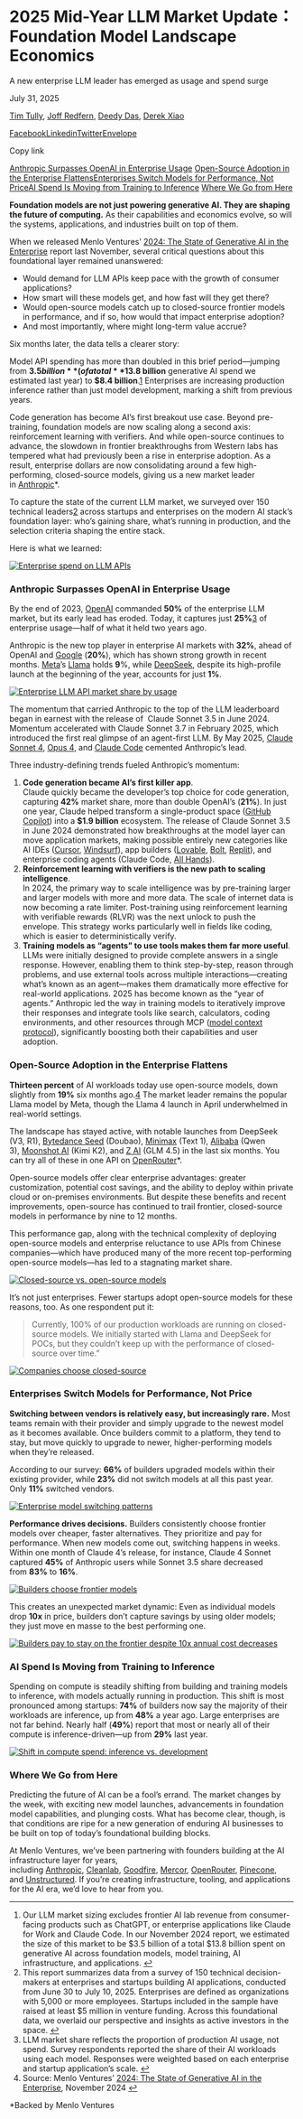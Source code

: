 # 2025 Mid-Year LLM Market Update：Foundation Model Landscape Economics

A new enterprise LLM leader has emerged as usage and spend surge

July 31, 2025

[Tim Tully](https://menlovc.com/team/tim-tully/), [Joff Redfern](https://menlovc.com/team/joff-redfern/), [Deedy Das](https://menlovc.com/team/deedy-das/), [Derek Xiao](https://menlovc.com/team/derek-xiao/)

[Facebook](https://www.facebook.com/sharer/sharer.php?u=http://https%3A%2F%2Fmenlovc.com%2Fperspective%2F2025-mid-year-llm-market-update%2F&quote=2025%20Mid-Year%20LLM%20Market%20Update:%20Foundation%20Model%20Landscape%20+%20Economics "Facebook")[Linkedin](http://www.linkedin.com/shareArticle?mini=true&url=http://https%3A%2F%2Fmenlovc.com%2Fperspective%2F2025-mid-year-llm-market-update%2F&title=2025%20Mid-Year%20LLM%20Market%20Update:%20Foundation%20Model%20Landscape%20+%20Economics "Linkedin")[Twitter](https://twitter.com/intent/tweet?text=2025%20Mid-Year%20LLM%20Market%20Update:%20Foundation%20Model%20Landscape%20+%20Economics&url=http://https%3A%2F%2Fmenlovc.com%2Fperspective%2F2025-mid-year-llm-market-update%2F "Twitter")[Envelope](mailto:?subject=2025%20Mid-Year%20LLM%20Market%20Update:%20Foundation%20Model%20Landscape%20+%20Economics&body=http://https%3A%2F%2Fmenlovc.com%2Fperspective%2F2025-mid-year-llm-market-update%2F "Envelope")

Copy link

[Anthropic Surpasses OpenAI in Enterprise Usage](https://menlovc.com/perspective/2025-mid-year-llm-market-update/#blog-item-0) [Open-Source Adoption in the Enterprise Flattens](https://menlovc.com/perspective/2025-mid-year-llm-market-update/#blog-item-1)[Enterprises Switch Models for Performance, Not Price](https://menlovc.com/perspective/2025-mid-year-llm-market-update/#blog-item-2)[AI Spend Is Moving from Training to Inference](https://menlovc.com/perspective/2025-mid-year-llm-market-update/#blog-item-3) [Where We Go from Here](https://menlovc.com/perspective/2025-mid-year-llm-market-update/#blog-item-4)

**Foundation models are not just powering generative AI. They are shaping the future of computing.** As their capabilities and economics evolve, so will the systems, applications, and industries built on top of them.

When we released Menlo Ventures’ [2024: The State of Generative AI in the Enterprise](https://menlovc.com/2024-the-state-of-generative-ai-in-the-enterprise/) report last November, several critical questions about this foundational layer remained unanswered:

- Would demand for LLM APIs keep pace with the growth of consumer applications?
- How smart will these models get, and how fast will they get there? 
- Would open-source models catch up to closed-source frontier models in performance, and if so, how would that impact enterprise adoption?
- And most importantly, where might long-term value accrue?

Six months later, the data tells a clearer story:

Model API spending has more than doubled in this brief period—jumping from **$3.5 billion** (of a total **$13.8 billion** generative AI spend we estimated last year) to **$8.4 billion**.[1](https://menlovc.com/perspective/2025-mid-year-llm-market-update/#231d94dd-4d90-47a1-a125-c62daefe5dc1) Enterprises are increasing production inference rather than just model development, marking a shift from previous years.

Code generation has become AI’s first breakout use case. Beyond pre-training, foundation models are now scaling along a second axis: reinforcement learning with verifiers. And while open-source continues to advance, the slowdown in frontier breakthroughs from Western labs has tempered what had previously been a rise in enterprise adoption. As a result, enterprise dollars are now consolidating around a few high-performing, closed-source models, giving us a new market leader in [Anthropic](https://www.anthropic.com/)*.

To capture the state of the current LLM market, we surveyed over 150 technical leaders[2](https://menlovc.com/perspective/2025-mid-year-llm-market-update/#864269b4-ecde-4afe-8163-9e314ea670fe) across startups and enterprises on the modern AI stack’s foundation layer: who’s gaining share, what’s running in production, and the selection criteria shaping the entire stack.

Here is what we learned:

[![Enterprise spend on LLM APIs](https://menlovc.com/wp-content/uploads/2025/07/1-llm_api_spend-073025-scaled.webp)](https://menlovc.com/wp-content/uploads/2025/07/1-llm_api_spend-073025-scaled.webp)

### **Anthropic Surpasses OpenAI in Enterprise Usage** 

By the end of 2023, [OpenAI](https://openai.com/) commanded **50%** of the enterprise LLM market, but its early lead has eroded. Today, it captures just **25%**[3](https://menlovc.com/perspective/2025-mid-year-llm-market-update/#3e74707d-51f4-4d3f-bd3d-3047775b5784) of enterprise usage—half of what it held two years ago.

Anthropic is the new top player in enterprise AI markets with **32%**, ahead of OpenAI and [Google](https://gemini.google.com/) (**20%**), which has shown strong growth in recent months. [Meta](https://www.meta.com/)’s [Llama](https://www.llama.com/) holds **9**%, while [DeepSeek](https://www.deepseek.com/), despite its high-profile launch at the beginning of the year, accounts for just **1%**.

[![Enterprise LLM API market share by usage](https://menlovc.com/wp-content/uploads/2025/07/2-llm_api_market_share-073025-scaled.webp)](https://menlovc.com/wp-content/uploads/2025/07/2-llm_api_market_share-073025-scaled.webp)

The momentum that carried Anthropic to the top of the LLM leaderboard began in earnest with the release of  Claude Sonnet 3.5 in June 2024. Momentum accelerated with Claude Sonnet 3.7 in February 2025, which introduced the first real glimpse of an agent-first LLM. By May 2025, [Claude Sonnet 4](https://www.anthropic.com/claude/sonnet), [Opus 4](https://www.anthropic.com/claude/opus), and [Claude Code](https://www.anthropic.com/claude-code) cemented Anthropic’s lead.

Three industry-defining trends fueled Anthropic’s momentum:

1. **Code generation became AI’s first killer app**.  
    Claude quickly became the developer’s top choice for code generation, capturing **42%** market share, more than double OpenAI’s (**21%**). In just one year, Claude helped transform a single-product space ([GitHub Copilot](https://github.com/copilot)) into a **$1.9 billion** ecosystem. The release of Claude Sonnet 3.5 in June 2024 demonstrated how breakthroughs at the model layer can move application markets, making possible entirely new categories like AI IDEs ([Cursor](https://cursor.com/), [Windsurf](https://windsurf.com/)), app builders ([Lovable](https://lovable.dev/), [Bolt](https://bolt.new/), [Replit](https://replit.com/)), and enterprise coding agents (Claude Code, [All Hands](https://www.all-hands.dev/)).
2. **Reinforcement learning with verifiers is the new path to scaling intelligence**.  
    In 2024, the primary way to scale intelligence was by pre-training larger and larger models with more and more data. The scale of internet data is now becoming a rate limiter. Post-training using reinforcement learning with verifiable rewards (RLVR) was the next unlock to push the envelope. This strategy works particularly well in fields like coding, which is easier to deterministically verify.
3. **Training models as “agents” to use tools makes them far more useful**.  
    LLMs were initially designed to provide complete answers in a single response. However, enabling them to think step-by-step, reason through problems, and use external tools across multiple interactions—creating what’s known as an agent—makes them dramatically more effective for real-world applications. 2025 has become known as the “year of agents.” Anthropic led the way in training models to iteratively improve their responses and integrate tools like search, calculators, coding environments, and other resources through MCP ([model context protocol](https://www.anthropic.com/news/model-context-protocol)), significantly boosting both their capabilities and user adoption.

### **Open-Source Adoption in the Enterprise Flattens**

**Thirteen percent** of AI workloads today use open-source models, down slightly from **19%** six months ago.[4](https://menlovc.com/perspective/2025-mid-year-llm-market-update/#18aaeef7-0c05-404c-b36f-01edbc154d0f) The market leader remains the popular Llama model by Meta, though the Llama 4 launch in April underwhelmed in real-world settings.

The landscape has stayed active, with notable launches from DeepSeek (V3, R1), [Bytedance Seed](https://seed.bytedance.com/en/) (Doubao), [Minimax](https://www.minimaxi.com/) (Text 1), [Alibaba](https://www.alibabacloud.com/en/solutions/generative-ai/qwen?_p_lc=1) (Qwen 3), [Moonshot AI](https://www.moonshot-ai.com/) (Kimi K2), and [Z AI](https://z.ai/) (GLM 4.5) in the last six months. You can try all of these in one API on [OpenRouter](https://openrouter.ai/)*.

Open-source models offer clear enterprise advantages: greater customization, potential cost savings, and the ability to deploy within private cloud or on-premises environments. But despite these benefits and recent improvements, open-source has continued to trail frontier, closed-source models in performance by nine to 12 months.

This performance gap, along with the technical complexity of deploying open-source models and enterprise reluctance to use APIs from Chinese companies—which have produced many of the more recent top-performing open-source models—has led to a stagnating market share.

[![Closed-source vs. open-source models](https://menlovc.com/wp-content/uploads/2025/07/3-closed-source_vs_open-source-scaled.webp)](https://menlovc.com/wp-content/uploads/2025/07/3-closed-source_vs_open-source-scaled.webp)

It’s not just enterprises. Fewer startups adopt open-source models for these reasons, too. As one respondent put it:

> Currently, 100% of our production workloads are running on closed-source models. We initially started with Llama and DeepSeek for POCs, but they couldn’t keep up with the performance of closed-source over time.”

[![Companies choose closed-source](https://menlovc.com/wp-content/uploads/2025/07/4-companies_choose_closed-source-scaled.webp)](https://menlovc.com/wp-content/uploads/2025/07/4-companies_choose_closed-source-scaled.webp)

### **Enterprises Switch Models for Performance, Not Price**

**Switching between vendors is relatively easy, but increasingly rare.** Most teams remain with their provider and simply upgrade to the newest model as it becomes available. Once builders commit to a platform, they tend to stay, but move quickly to upgrade to newer, higher-performing models when they’re released.

According to our survey: **66%** of builders upgraded models within their existing provider, while **23%** did not switch models at all this past year. Only **11%** switched vendors.

[![Enterprise model switching patterns](https://menlovc.com/wp-content/uploads/2025/07/5-model_switching-scaled.webp)](https://menlovc.com/wp-content/uploads/2025/07/5-model_switching-scaled.webp)

**Performance drives decisions.** Builders consistently choose frontier models over cheaper, faster alternatives. They prioritize and pay for performance. When new models come out, switching happens in weeks. Within one month of Claude 4’s release, for instance, Claude 4 Sonnet captured **45%** of Anthropic users while Sonnet 3.5 share decreased from **83%** to **16%**.

[![Builders choose frontier models](https://menlovc.com/wp-content/uploads/2025/07/6-builders_choose_frontier_models-scaled.webp)](https://menlovc.com/wp-content/uploads/2025/07/6-builders_choose_frontier_models-scaled.webp)

This creates an unexpected market dynamic: Even as individual models drop **10x** in price, builders don’t capture savings by using older models; they just move en masse to the best performing one.

[![Builders pay to stay on the frontier despite 10x annual cost decreases](https://menlovc.com/wp-content/uploads/2025/07/7-builders_pay_for_frontier-072925-scaled.webp)](https://menlovc.com/wp-content/uploads/2025/07/7-builders_pay_for_frontier-072925-scaled.webp)

### **AI Spend Is Moving from Training to Inference** 

Spending on compute is steadily shifting from building and training models to inference, with models actually running in production. This shift is most pronounced among startups: **74%** of builders now say the majority of their workloads are inference, up from **48%** a year ago. Large enterprises are not far behind. Nearly half (**49%**) report that most or nearly all of their compute is inference-driven—up from **29%** last year.

[![Shift in compute spend: inference vs. development](https://menlovc.com/wp-content/uploads/2025/07/8-inference_vs_dev_spend-scaled.webp)](https://menlovc.com/wp-content/uploads/2025/07/8-inference_vs_dev_spend-scaled.webp)

### **Where We Go from Here**

Predicting the future of AI can be a fool’s errand. The market changes by the week, with exciting new model launches, advancements in foundation model capabilities, and plunging costs. What has become clear, though, is that conditions are ripe for a new generation of enduring AI businesses to be built on top of today’s foundational building blocks. 

At Menlo Ventures, we’ve been partnering with founders building at the AI infrastructure layer for years, including [Anthropic](https://menlovc.com/portfolio/anthropic/), [Cleanlab](https://menlovc.com/portfolio/cleanlab/), [Goodfire](https://www.goodfire.ai/), [Mercor](https://menlovc.com/portfolio/mercor/), [OpenRouter](https://menlovc.com/portfolio/openrouter/), [Pinecone](https://menlovc.com/portfolio/pinecone/), and [Unstructured](https://menlovc.com/portfolio/unstructured/). If you’re creating infrastructure, tooling, and applications for the AI era, we’d love to hear from you.

---

1. Our LLM market sizing excludes frontier AI lab revenue from consumer-facing products such as ChatGPT, or enterprise applications like Claude for Work and Claude Code. In our November 2024 report, we estimated the size of this market to be $3.5 billion of a total $13.8 billion spent on generative AI across foundation models, model training, AI infrastructure, and applications. [↩︎](https://menlovc.com/perspective/2025-mid-year-llm-market-update/#231d94dd-4d90-47a1-a125-c62daefe5dc1-link)
2. This report summarizes data from a survey of 150 technical decision-makers at enterprises and startups building AI applications, conducted from June 30 to July 10, 2025. Enterprises are defined as organizations with 5,000 or more employees. Startups included in the sample have raised at least $5 million in venture funding. Across this foundational data, we overlaid our perspective and insights as active investors in the space. [↩︎](https://menlovc.com/perspective/2025-mid-year-llm-market-update/#864269b4-ecde-4afe-8163-9e314ea670fe-link)
3. LLM market share reflects the proportion of production AI usage, not spend. Survey respondents reported the share of their AI workloads using each model. Responses were weighted based on each enterprise and startup application’s scale. [↩︎](https://menlovc.com/perspective/2025-mid-year-llm-market-update/#3e74707d-51f4-4d3f-bd3d-3047775b5784-link)
4. Source: Menlo Ventures’ [2024: The State of Generative AI in the Enterprise](https://menlovc.com/2024-the-state-of-generative-ai-in-the-enterprise/), November 2024 [↩︎](https://menlovc.com/perspective/2025-mid-year-llm-market-update/#18aaeef7-0c05-404c-b36f-01edbc154d0f-link)

*Backed by Menlo Ventures